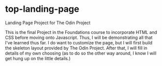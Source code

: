 # top-landing-page
Landing Page Project for The Odin Project


This is the final Project in the Foundations course to incorporate HTML and CSS before moving onto Javascript. Thus, I will be demonstrating all that I've learned thus far. I do want to customize the page, but I will first build the skeleton layout provided by The Odin Project. After that, I will fill in details of my own choosing (as to do so the other way around, I know I will get hung up on the little details.)